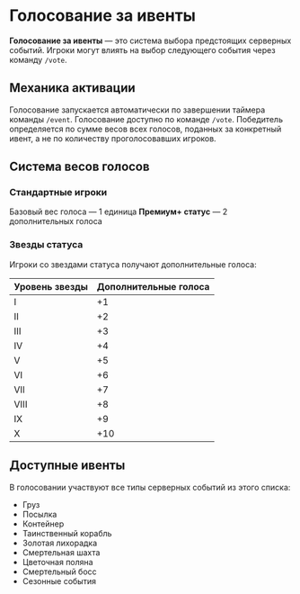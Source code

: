 # Голосование за ивенты

**Голосование за ивенты** — это система выбора предстоящих серверных событий. Игроки могут влиять на выбор следующего события через команду `/vote`.

## Механика активации

Голосование запускается автоматически по завершении таймера команды `/event`. Голосование доступно по команде `/vote`. Победитель определяется по сумме весов всех голосов, поданных за конкретный ивент, а не по количеству проголосовавших игроков.

## Система весов голосов

### Стандартные игроки
Базовый вес голоса — 1 единица
**Премиум+ статус** — 2 дополнительных голоса

### Звезды статуса
Игроки со звездами статуса получают дополнительные голоса:

| Уровень звезды | Дополнительные голоса |
|----------------|----------------------|
| I | +1 |
| II | +2 |
| III | +3 |
| IV | +4 |
| V | +5 |
| VI | +6 |
| VII | +7 |
| VIII | +8 |
| IX | +9 |
| X | +10 |

## Доступные ивенты

В голосовании участвуют все типы серверных событий из этого списка:
- Груз
- Посылка
- Контейнер
- Таинственный корабль
- Золотая лихорадка
- Смертельная шахта
- Цветочная поляна
- Смертельный босс
- Сезонные события